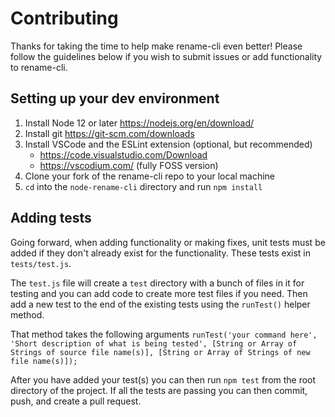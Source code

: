 # Contributing

Thanks for taking the time to help make rename-cli even better! Please follow the guidelines below if you wish to submit issues or add functionality to rename-cli.

## Setting up your dev environment

1. Install Node 12 or later https://nodejs.org/en/download/
1. Install git https://git-scm.com/downloads
1. Install VSCode and the ESLint extension (optional, but recommended)
    - https://code.visualstudio.com/Download
    - https://vscodium.com/ (fully FOSS version)
1. Clone your fork of the rename-cli repo to your local machine
1. `cd` into the `node-rename-cli` directory and run `npm install`

## Adding tests

Going forward, when adding functionality or making fixes, unit tests must be added if they don't already exist for the functionality. These tests exist in `tests/test.js`.

The `test.js` file will create a `test` directory with a bunch of files in it for testing and you can add code to create more test files if you need. Then add a new test to the end of the existing tests using the `runTest()` helper method.

That method takes the following arguments `runTest('your command here', 'Short description of what is being tested', [String or Array of Strings of source file name(s)], [String or Array of Strings of new file name(s)]);`

After you have added your test(s) you can then run `npm test` from the root directory of the project. If all the tests are passing you can then commit, push, and create a pull request.
